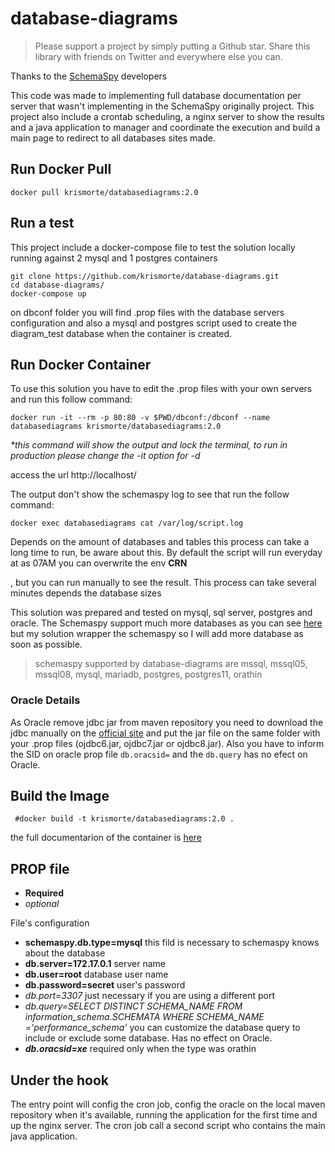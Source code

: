 # database-diagrams

> Please support a project by simply putting a Github star. 
Share this library with friends on Twitter and everywhere else you can.

Thanks to the [SchemaSpy](https://github.com/schemaspy/schemaspy) developers

This code was made to implementing full database documentation per server that wasn't implementing in the SchemaSpy originally project. This project also include a crontab scheduling, a nginx server to show the results and a java application to manager and coordinate the execution and build a main page to redirect to all databases sites made.

## Run Docker Pull
```
docker pull krismorte/databasediagrams:2.0
```

## Run a test

This project include a docker-compose file to test the solution locally running against 2 mysql and 1 postgres containers 

```
git clone https://github.com/krismorte/database-diagrams.git
cd database-diagrams/
docker-compose up
```

on dbconf folder you will find .prop files with the database servers configuration and also a mysql and postgres script used to create the diagram_test database when the container is created.

## Run Docker Container
To use this solution you have to edit the .prop files with your own servers and run this follow command:

```
docker run -it --rm -p 80:80 -v $PWD/dbconf:/dbconf --name databasediagrams krismorte/databasediagrams:2.0
```
_*this command will show the output and lock the terminal, to run in production please change the -it option for -d_

access the url http://localhost/

The output don't show the schemaspy log to see that run the follow command:

```
docker exec databasediagrams cat /var/log/script.log
```

Depends on the amount of databases and tables this process can take a long time to run, be aware about this. By default the script will run everyday at as 07AM you can overwrite the env __CRN__

, but you can run manually to see the result. This process can take several minutes depends the database sizes

This solution was prepared and tested on mysql, sql server, postgres and oracle. The Schemaspy support much more databases as you can see [here](https://github.com/schemaspy/schemaspy/tree/master/src/main/resources/org/schemaspy/types) but my solution wrapper the schemaspy so I will add more database as soon as possible.
> schemaspy supported by database-diagrams are mssql, mssql05, mssql08, mysql, mariadb, postgres, postgres11, orathin

### Oracle Details

As Oracle remove jdbc jar from maven repository you need to download the jdbc manually on the [official site](https://www.oracle.com/database/technologies/appdev/jdbc-downloads.html) and put the jar file on the same folder with your .prop files (ojdbc6.jar, ojdbc7.jar or ojdbc8.jar). Also you have to inform the SID on oracle prop file `db.oracsid=` and the `db.query` has no efect on Oracle.

## Build the Image
``` #docker build -t krismorte/databasediagrams:2.0 .```


the full documentarion of the container is [here](https://hub.docker.com/r/krismorte/databasediagrams) 

## PROP file
- __Required__
- _optional_

File's configuration
- __schemaspy.db.type=mysql__ this fild is necessary to schemaspy knows about the database 
- __db.server=172.17.0.1__ server name
- __db.user=root__ database user name
- __db.password=secret__ user's password
- _db.port=3307_ just necessary if you are using a different port
- _db.query=SELECT DISTINCT SCHEMA_NAME FROM information_schema.SCHEMATA WHERE SCHEMA_NAME ='performance_schema'_ you can customize the database query to include or exclude some database. Has no effect on Oracle.
- _**db.oracsid=xe**_ required only when the type was orathin

## Under the hook

The entry point will config the cron job, config the oracle on the local maven repository when it's available, running the application for the first time and up the nginx server. The cron job call a second script who contains the main java application.

